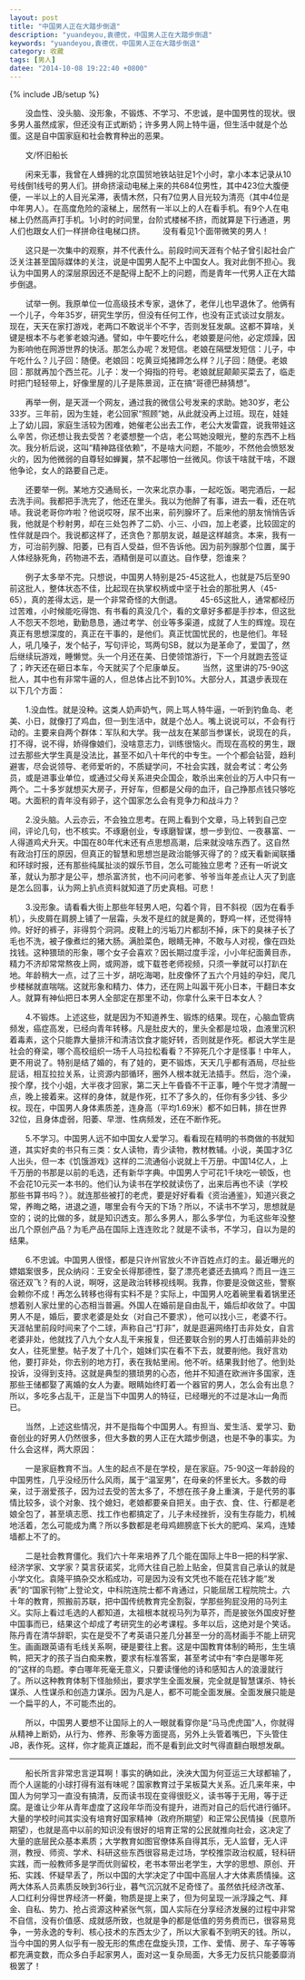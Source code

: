 ```yaml
---
layout: post
title: "中国男人正在大踏步倒退"
description: "yuandeyou,袁德优，中国男人正在大踏步倒退"
keywords: "yuandeyou,袁德优，中国男人正在大踏步倒退"
category: 收藏
tags: [男人]
datee: "2014-10-08 19:22:40 +0800"
---
```

{% include JB/setup %}

　　没血性、没头脑、没形象，不锻炼、不学习、不忠诚，是中国男性的现状。很多男人虽然成家，但还没有正式断奶；许多男人网上特牛逼，但生活中就是个怂蛋。这是自中国家庭和社会教育种出的恶果。

　　文/怀旧船长

<!-- more -->

　　闲来无事，我曾在人蜂拥的北京国贸地铁站驻足1个小时，拿小本本记录从10号线倒1线号的男人们。拼命挤滚动电梯上来的共684位男性，其中423位大腹便便，一半以上的人目光呆滞，表情木然，只有7位男人目光较为清亮（其中4位是中年男人）。在高度危险的滚梯上，居然有一半以上的人在看手机。有9个人在电梯上仍然高声打手机。1小时的时间里，台阶式楼梯不挤，而就算是下行通道，男人们也跟女人们一样拼命往电梯口挤。
　　没有看见1个面带微笑的男人！

　　这只是一次集中的观察，并不代表什么。前段时间天涯有个帖子曾引起社会广泛关注甚至国际媒体的关注，说是中国男人配不上中国女人。我对此倒不担心。我认为中国男人的深层原因还不是配得上配不上的问题，而是青年一代男人正在大踏步倒退。

　　试举一例。我原单位一位高级技术专家，退休了，老伴儿也早退休了。他俩有一个儿子，今年35岁，研究生学历，但没有任何工作，也没有正式谈过女朋友。现在，天天在家打游戏，老两口不敢说半个不字，否则发狂发飙。这都不算啥，关键是根本不与老爹老娘沟通。譬如，中午要吃什么，老娘要是问他，必定烦躁，因为影响他在网游世界的快活。那怎么办呢？发短信。老娘在隔壁发短信：儿子，中午吃什么？儿子回：随便。老娘回：吃黄豆炖猪蹄怎么样？儿子回：随便。老娘回：那就再加个西兰花。儿子：发一个拇指的符号。老娘就屁颠颠买菜去了，临走时把门轻轻带上，好像里屋的儿子是陈景润，正在搞“哥德巴赫猜想”。

　　再举一例，是天涯一个网友，通过我的微信公号发来的求助。她30岁，老公33岁。三年前，因为生娃，老公回家“照顾”她，从此就没再上过班。现在，娃娃上了幼儿园，家庭生活较为困难，她催老公出去工作，老公大发雷霆，说我带娃这么辛苦，你还想让我去受苦？老婆想整一个店，老公骂她没眼光，整的东西不上档次。我分析后说，这叫“精神路径依赖”，不是啥大问题，不能吵，不然他会愤怒发火的，因为他微弱的自尊轻如蝉翼，禁不起哪怕一丝微风。你该干啥就干啥，不跟他争论，女人的路要自己走。

　　还要举一例。某地方交通局长，一次来北京办事，一起吃饭。喝完酒后，一起去洗手间。我都把手洗完了，他还在里头。我以为他醉了有事，进去一看，还在吭哧。我说老哥你咋啦？他说哎呀，尿不出来，前列腺坏了。后来他的朋友悄悄告诉我，他就是个秒射男，却在三处包养了二奶、小三、小四，加上老婆，比较固定的性伴就是四个。我说都这样了，还贪色？那朋友说，越是这样越贪。本来，我有一方，可治前列腺、阳萎，已有百人受益，但不告诉他。因为前列腺那个位置，属于人体经脉死角，药物进不去，酒精倒是可以直达。自作孽，怨谁来？

　　例子太多举不完。只想说，中国男人特别是25-45这批人，也就是75后至90前这批人，整体状态不佳，比起现在执掌权柄或中坚于社会的那批男人（45-65），真的差得太远，是一个非常奇怪的大倒退。
　　45-65这批人，通常都经历过苦难，小时候能吃得饱、有书看的真没几个，看的文章好多都是手抄本，但这批人不怨天不怨地，勤勤恳恳，通过考学、创业等多渠道，成就了人生的辉煌。现在真正有思想深度的，真正在干事的，是他们。真正忧国忧民的，也是他们。年轻人，吼几嗓子，发个帖子，写句评论，骂两句SB，就以为是革命了，爱国了，然后继续玩游戏，睡懒觉。头一个月还在美、日使领馆游行，下一个月就跑去签证了；昨天还在砸日本车，今天就买了个尼康单反。
　　当然，这里讲的75-90这批人，其中也有非常牛逼的人，但总体占比不到10%。大部分人，其退步表现在以下几个方面：

　　1.没血性。就是没种。这类人奶声奶气，网上骂人特牛逼，一听到钓鱼岛、老美、小日，就像打了鸡血，但一到生活中，就是个怂人。嘴上说说可以，不会有行动的。主要来自两个群体：军队和大学。我一战友在某部当参谋长，说现在的兵，打不得，说不得，娇得像娘们，没啥意志力，训练很恼火。而现在高校的男生，跟过去那些大学生真是没法比，甚至不如八十年代的中专生。一个个都会钻营，趋利避害，尽会说领导、老师爱听的，不质疑学问，不社会实践，就会考试：考公务员，或是进事业单位，或通过父母关系进央企国企，敢杀出来创业的万人中只有一两个。二十多岁就想买大房子，开好车，但都是父母的血汗，自己挣那点钱只够吃喝。大面积的青年没有卵子，这个国家怎么会有竞争力和战斗力？

　　2.没头脑。人云亦云，不会独立思考。在网上看到个文章，马上转到自己空间，评论几句，也不核实。不琢磨创业，专琢磨智谋，想一步到位、一夜暴富、一人得道鸡犬升天。中国在80年代末还有点思想高潮，后来就没啥东西了。这自然有政治打压的原因，但真正的智慧和思想岂是政治能够灭得了的？成天看新闻联播和环球时报，还有那些纯属扯淡的娱乐节目，怎么可能独立思考？还有一听说文革，就认为那才是公平，想杀富济贫，也不问问老爹、爷爷当年差点让人灭了到底是怎么回事，认为网上扒点资料就知道了历史真相。可悲！

　　3.没形象。请看看大街上那些年轻男人吧，勾着个背，目不斜视（因为在看手机），头皮屑在肩膀上铺了一层霜，头发不是红的就是黄的，野鸡一样，还觉得特帅。好好的裤子，非得剪个洞洞。皮鞋上的污垢刀片都刮不掉，床下的臭袜子长了毛也不洗，被子像煮烂的猪大肠。满脸菜色，眼睛无神，不敢与人对视，像在四处找钱。这种猥琐的形象，哪个女子会喜欢？因长期过度手淫，小小年纪面黄目赤，精力不济却常常熬夜上网，或网游，或下载苍老师视频，只须一拳就可以打趴在地。年龄稍大一点，过了三十岁，胡吃海喝，肚皮像怀了五六个月娃的孕妇，爬几步楼梯就直喘喘。这就形象和精力、体力，还在网上叫嚣干死小日本，干翻日本女人。就算有神仙把日本男人全部定在那里不动，你拿什么来干日本女人？

　　4.不锻炼。上述这些，就是因为不知道养生、锻炼的结果。现在，心脑血管病频发，癌症高发，已经向青年转移。凡是肚皮大的，里头全都是垃圾，血液里沉积着毒素，这个只能靠大量排汗和清洁饮食才能好转，否则就是作死。都说大学生是社会的脊梁，哪个高校组织一场千人马拉松看看？不猝死几个才是怪事！中年人，更不用说了。特别是结了婚的，有了娃的，更不锻炼，天天几乎都有酒局，尽扯些屁话，相互拉拉关系，让资源内部循环，圈外人根本就无法插手。然后，泡个澡，按个摩，找个小姐，大半夜才回家，第二天上午昏昏不干正事，睡个午觉才清醒一点，晚上接着来。这样的身体，就是作死，扛不了多久的，任你有多少钱、多少权。现在，中国男人身体素质差，连身高（平均1.69米）都不如日韩，排在世界32位，且身体虚弱，阳萎、早泄、性病频发，还在不断作死。

　　5.不学习。中国男人远不如中国女人爱学习。看看现在精明的书商做的书就知道，其实好卖的书只有三类：女人读物，青少读物，教材教辅。小说，美国才3亿人出头，但一本《饥饿游戏》这样的二流通俗小说就上千万册。中国14亿人，上千万册的书那是以前的毛选，还有新华字典。中国男人宁可花1千块吃一顿饭，也不会花10元买一本书的。他们认为读书在学校就读伤了，出来后再也不读（学校那些书算书吗？）。就连那些被打的老虎，要是好好看看《资治通鉴》，知道兴衰之常，养晦之略，进退之道，哪里会有今天的下场？所以，不读书不学习，思想就是空的；说的比做的多，就是知识透支。那么多男人，那么多学位，为毛这些年没整出几个原创产品？为毛产品在国际上连连败北？就是不读书，不学习，自以为是的结果。

　　6.不忠诚。中国男人很怪，都是只许州官放火不许百姓点灯的主。最近曝光的嫖娼案很多，民众纳闷：王安全长得那德性，娶了漂亮老婆还去搞鸡？而且一连三宿还双飞？有的人说，啊呀，这是政治转移视线啊。我靠，你要是没做这些，警察会赖你不成！再怎么转移也得有实料不是？实际上，中国男人吃着碗里看着锅里还想着别人家灶里的心态相当普遍。外国人在婚前是自由乱干，婚后却收敛了。中国男人不是，婚后，要求老婆是处女（对自己不要求），他可以找小三，老婆不行。天涯帖里前段时间来了个二球，声称自己“打非”，就是逛遍网络打击非处女，自言老婆非处，他就找了八九个女人乱干来报复，但还要联合别的男人打击婚前非处的女人，往死里整。帖子发了十几个，姐妹们实在看不下去，就要削他。我好言劝他，要打非处，你去别的地方打，表在我帖里闹。他不听。结果我封他了。他到处投诉，没得到支持。这就是典型的猥琐男的心态，他并不知道在欧洲许多国家，连那些王储都娶了离婚的女人为妻。眼睛始终盯着一个器官的男人，怎么会有出息？所以，多吃多占乱干，正是当下中国男人的特征，已经曝光的不过是冰山一角而已。

　　当然，上述这些情况，并不是指每个中国男人。有担当、爱生活、爱学习、勤奋创业的好男人仍然很多，但大多数的男人正在大踏步倒退，也是不争的事实。为什么会这样，两大原因：

　　一是家庭教育不当。人生的起点不是在学校，是在家庭。75-90这一年龄段的中国男性，几乎没经历什么风雨，属于“温室男”，在母亲的怀里长大。多数的母亲，过于溺爱孩子，因为过去受的苦太多了，不想在孩子身上重演，于是代劳的事情比较多，谈个对象、找个媳妇，老娘都要亲自把关。由于衣、食、住、行都是老娘全包了，甚至填志愿、找工作也都搞定了，儿子未经挫折，没有生存能力，机械地活着，怎么可能成为鹰？所以多数都是老母鸡翅膀底下长大的肥鸡、呆鸡，连矮墙都上不了的。

　　二是社会教育僵化。我们六十年来培养了几个能在国际上牛B一把的科学家、经济学家、文学家？莫言获诺奖，北师大往自己脸上贴金，但莫言自己承认的就是小学文化。袁隆平搞杂交水稻成功，可是因为没有文凭也不能在花钱才能“发表”的“国家刊物”上登论文，中科院连院士都不肯通过，只能屈居工程院院士。六十年的教育，照搬前苏联，把中国传统教育完全割裂，学那些狗屁没用的马列主义。实际上看过毛选的人都知道，太祖根本就视马列为草芥，而是披张外国皮好整中国事而已，结果这个却成了考研究生的必考课程。多年以后，这绝对是个笑话。陈丹青在清华辞职，实在是受不了考英语只差几分甚至一分的高材画手不能上研究生。画画跟英语有毛线关系啊，硬是要往上套。这是中国教育体制的畸形，生生填鸭，把天才的孩子当白痴来教，要求有标准答案，甚至考试中有“李白是哪年死的”这样的鸟题。李白哪年死毫无意义，只要读懂他的诗和感知古人的浪漫就行了。所以这种教育体制下怪胎频出，要求学生全面发展，完全就是智慧谋杀、特长谋杀、人性谋杀和创造力谋杀。因为凡是人，都不可能全面发展。全面发展只能是一个扁平的人，不可能杰出的。

　　所以，中国男人要想不让国际上的人一眼就看穿你是“马马虎虎国”人，你就得从精神上断奶，从行为、修养、形象等方面提高，另外上头管着嘴巴，下头管住JB，表作死。这样，你才能真正雄起，而不是看到此文时气得直翻白眼想发飙。

---

　　船长所言非常忠言逆耳啊！事实的确如此，泱泱大国为何亚运三大球都输了，而个人逞能的小球打得有滋有味呢？国家教育过于呆板莫大关系。近几来年来，中国人为何学习一直没有搞清，反而读书现在变得很贬义，读书等于无用，等于迂腐。是谁让少年从青年虚度了这段年华而没有提升，进而对自己的后代进行循环。大量的学校时间其实没有培育好国家精神（政府所期望）和正常公民情操（民意所期望），也就是高中以前的知识没有很好的培育正常的公民就推向社会，这决定了大量的底层民众基本素质；大学教育如图官僚体系自得其乐，无人监督，无人评测，教授、师资、学术、科研这些东西很容易走过场，学校推崇政治权威，轻科研实践，而一般教师多是学而优则留校，老书本带出老学生，大学的思想、原创、开拓、实践、怀疑早丢了，所以中国的大学决定了中国中高层人才大体素质情操。这两大体系人员素质反映到36行业，暮气沉沉就不足奇怪了。虽然依托经济改革、人口红利分得世界经济一杯羹，物质是提上来了，但为何呈现一派浮躁之气、拜金、自私、势力、抢占资源这种紧张气氛，国人实际在分享经济发展的过程中非常不自信，没有价值感、成就感所致，也就是争的都是低值的劳务费而已，很容易竞争，一劳永逸的专利、核心技术的东西太少了，所以大家看不到明天的钱。所以，当今中国的男人似乎有一股无形的焦虑在盘旋头顶，工作、爱情、房子、车子等等都充满变数，而众多白手起家男人，面对这一复杂局面，大多无力反抗只能萎靡消极罢了！ 
